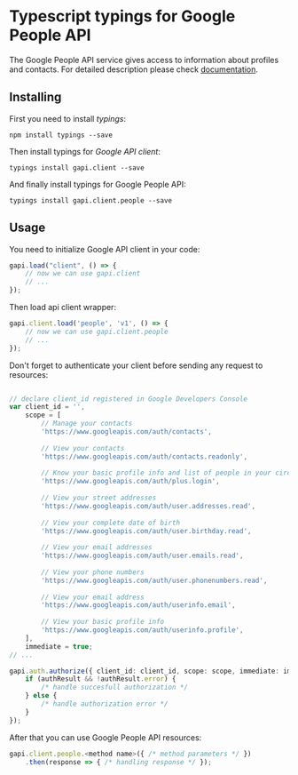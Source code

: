 # Typescript typings for Google People API
The Google People API service gives access to information about profiles and contacts.
For detailed description please check [documentation](https://developers.google.com/people/).

## Installing

First you need to install *typings*:
```
npm install typings --save 
```

Then install typings for *Google API client*:
```
typings install gapi.client --save 
```

And finally install typings for Google People API:
```
typings install gapi.client.people --save 
```

## Usage

You need to initialize Google API client in your code:
```typescript
gapi.load("client", () => { 
    // now we can use gapi.client
    // ... 
});
```

Then load api client wrapper:
```typescript
gapi.client.load('people', 'v1', () => {
    // now we can use gapi.client.people
    // ... 
});
```

Don't forget to authenticate your client before sending any request to resources:
```typescript

// declare client_id registered in Google Developers Console
var client_id = '',
    scope = [     
        // Manage your contacts
        'https://www.googleapis.com/auth/contacts',
    
        // View your contacts
        'https://www.googleapis.com/auth/contacts.readonly',
    
        // Know your basic profile info and list of people in your circles.
        'https://www.googleapis.com/auth/plus.login',
    
        // View your street addresses
        'https://www.googleapis.com/auth/user.addresses.read',
    
        // View your complete date of birth
        'https://www.googleapis.com/auth/user.birthday.read',
    
        // View your email addresses
        'https://www.googleapis.com/auth/user.emails.read',
    
        // View your phone numbers
        'https://www.googleapis.com/auth/user.phonenumbers.read',
    
        // View your email address
        'https://www.googleapis.com/auth/userinfo.email',
    
        // View your basic profile info
        'https://www.googleapis.com/auth/userinfo.profile',
    ],
    immediate = true;
// ...

gapi.auth.authorize({ client_id: client_id, scope: scope, immediate: immediate }, authResult => {
    if (authResult && !authResult.error) {
        /* handle succesfull authorization */
    } else {
        /* handle authorization error */
    }
});            
```

After that you can use Google People API resources:

```typescript
gapi.client.people.<method name>({ /* method parameters */ })
    .then(response => { /* handling response */ });
```